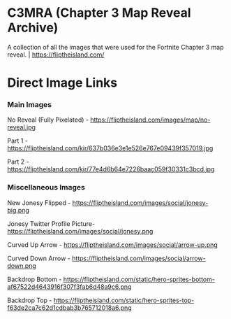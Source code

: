 # C3MRA (Chapter 3 Map Reveal Archive)
A collection of all the images that were used for the Fortnite Chapter 3 map reveal. | https://fliptheisland.com/

# Direct Image Links

### Main Images
No Reveal (Fully Pixelated) - https://fliptheisland.com/images/map/no-reveal.jpg

Part 1 - https://fliptheisland.com/kir/637b036e3e1e526e767e09439f357019.jpg

Part 2 - https://fliptheisland.com/kir/77e4d6b64e7226baac059f30331c3bcd.jpg

### Miscellaneous Images
New Jonesy Flipped - https://fliptheisland.com/images/social/jonesy-big.png

Jonesy Twitter Profile Picture- https://fliptheisland.com/images/social/jonesy.png

Curved Up Arrow - https://fliptheisland.com/images/social/arrow-up.png

Curved Down Arrow - https://fliptheisland.com/images/social/arrow-down.png

Backdrop Bottom - https://fliptheisland.com/static/hero-sprites-bottom-af67522d4643916f307f3fab6d48a9c6.png

Backdrop Top - https://fliptheisland.com/static/hero-sprites-top-f63de2ca7c62d1cdbab3b765712018a6.png
